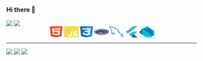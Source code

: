 ### Hi there 👋
<div>
<img align="center" height="180" width="" src="https://github-readme-stats.vercel.app/api?username=EliveltonCotrim&show_icons=true&theme=dark"/>
<img align="center" height="180" width="" src="https://github-readme-stats.vercel.app/api/top-langs/?username=EliveltonCotrim&layout=compact&show_icons=true&theme=dark">
</div>
         

<div style="display: inline_block; display: flex; justify-content: center; align-items: center;"><br>  
  <img align="center" alt="Elivelton-HTML" height="30" width="40" src="https://raw.githubusercontent.com/devicons/devicon/master/icons/html5/html5-original.svg">
  <img align="center" alt="Elivelton-Js" height="30" width="40" src="https://raw.githubusercontent.com/devicons/devicon/master/icons/javascript/javascript-plain.svg">
  <img align="center" alt="Elivelton-CSS" height="30" width="40" src="https://raw.githubusercontent.com/devicons/devicon/master/icons/css3/css3-original.svg">
  <img align="center" alt="Elivelton-PHP" height="30" width="40" src="https://raw.githubusercontent.com/devicons/devicon/master/icons/php/php-original.svg">
  <img align="center" alt="Elivelton-Mysql" height="30" width="40" src="https://raw.githubusercontent.com/devicons/devicon/master/icons/mysql/mysql-original.svg">
  <img align="center" alt="Elivelton-Flutter" height="30" width="40" src="https://raw.githubusercontent.com/devicons/devicon/master/icons/flutter/flutter-original.svg">
  <img align="center" alt="Elivelton-Dart" height="30" width="40" src="https://raw.githubusercontent.com/devicons/devicon/master/icons/dart/dart-original.svg">
         
</div>
<hr>
<div>  
  <a href="https://www.instagram.com/eliveltoncotrim_/" target="_blank"><img src="https://img.shields.io/badge/-Instagram-%23E4405F?style=for-the-badge&logo=instagram&logoColor=white" target="_blank"></a> 
  <a href = "mailto:elivelton.gbi@gmail.com"><img src="https://img.shields.io/badge/-Gmail-%23333?style=for-the-badge&logo=gmail&logoColor=white" target="_blank"></a>
  <a href="https://www.linkedin.com/in/elivelton-cotrim/" target="_blank"><img src="https://img.shields.io/badge/-LinkedIn-%230077B5?style=for-the-badge&logo=linkedin&logoColor=white target="_blank"></a>   
</div>
<!--
**EliveltonCotrim/EliveltonCotrim** is a ✨ _special_ ✨ repository because its `README.md` (this file) appears on your GitHub profile.

Here are some ideas to get you started:

- 🔭 I’m currently working on ...
- 🌱 I’m currently learning ...
- 👯 I’m looking to collaborate on ...
- 🤔 I’m looking for help with ...
- 💬 Ask me about ...
- 📫 How to reach me: ...
- 😄 Pronouns: ...
- ⚡ Fun fact: ...
-->
